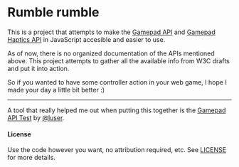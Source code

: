 # Rumble rumble

This is a project that attempts to make the [Gamepad API](http://www.w3.org/TR/gamepad/) and [Gamepad Haptics API](https://docs.google.com/document/d/1jPKzVRNzzU4dUsvLpSXm1VXPQZ8FP-0lKMT-R_p-s6g) in JavaScript accesible and easier to use.

As of now, there is no organized documentation of the APIs mentioned above. This project attempts to gather all the available info from W3C drafts and put it into action.

So if you wanted to have some controller action in your web game, I hope I made your day a little bit better :)

---

A tool that really helped me out when putting this together is the [Gamepad API Test](https://luser.github.io/gamepadtest/) by [@luser](https://github.com/luser).

#### License
Use the code however you want, no attribution required, etc. See [LICENSE](https://github.com/barhatsor/gamepadtest/blob/master/LICENSE) for more details.
